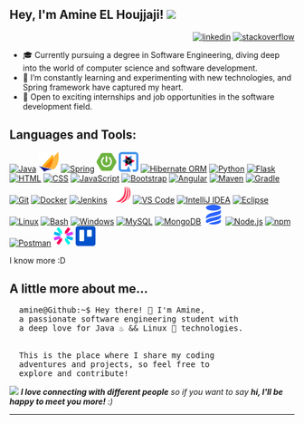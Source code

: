 ## Hey, I'm Amine EL Houjjaji!  <img src="https://media0.giphy.com/media/v1.Y2lkPTc5MGI3NjExNnZ6bGpzbGJjbmV2dzhrM3ljZWtuMG81ajN3Y2xldDd0OWdkemlndCZlcD12MV9pbnRlcm5hbF9naWZfYnlfaWQmY3Q9cw/20O0nOHdehJhIQ5GGN/giphy.webp" width="30">

<div align="right">
  <a href='https://linkedin.com/in/amine-el-houjjaji'><img alt="linkedin" src="https://skillicons.dev/icons?i=linkedin" height='30px'/></a>
  <a href='https://stackoverflow.com/users/23458830/0xamine'><img alt="stackoverflow" src="https://skillicons.dev/icons?i=stackoverflow" height='30px'/></a>
</div>

- 🎓 Currently pursuing a degree in Software Engineering, diving deep into the world of computer science and software development.
- 🌱 I’m constantly learning and experimenting with new technologies, and Spring framework have captured my heart.
- 💼 Open to exciting internships and job opportunities in the software development field.


## Languages and Tools:

<a href="https://www.oracle.com/java/" target="_blank"><img src="https://skillicons.dev/icons?i=java" alt="Java" width="35px" /></a>
<a href="https://jakarta.ee/" target="_blank"><img src="./images/skills/jakarta-ee.svg" alt="Jakarta EE" height="35px" /></a>
<a href="https://spring.io/projects/spring-framework" target="_blank"><img src="https://skillicons.dev/icons?i=spring" alt="Spring" width="35px" /></a>
<a href="https://spring.io/projects/spring-boot" target="_blank"><img src="./images/skills/springboot.svg" alt="Spring Boot" width="35px" /></a>
<a href="https://quarkus.io/" target="_blank"><img src="./images/skills/quarkus.svg" alt="Quarkus" width="35px" /></a>
<a href="https://hibernate.org/" target="_blank"><img src="https://skillicons.dev/icons?i=hibernate" alt="Hibernate ORM" width="35px" /></a>
<a href="https://www.python.org/" target="_blank"><img src="https://skillicons.dev/icons?i=python" alt="Python" width="35px" /></a>
<a href="https://flask.palletsprojects.com/" target="_blank"><img src="https://skillicons.dev/icons?i=flask" alt="Flask" width="35px" /></a>
<a href="https://html.spec.whatwg.org/multipage/" target="_blank"><img src="https://skillicons.dev/icons?i=html" alt="HTML" width="35px" /></a>
<a href="https://www.w3.org/Style/CSS/Overview.en.html/" target="_blank"><img src="https://skillicons.dev/icons?i=css" alt="CSS" width="35px" /></a>
<a href="https://developer.mozilla.org/en-US/docs/Web/JavaScript" target="_blank"><img src="https://skillicons.dev/icons?i=js" alt="JavaScript" width="35px" /></a>
<a href="https://getbootstrap.com/" target="_blank"><img src="https://skillicons.dev/icons?i=bootstrap" alt="Bootstrap" width="35px" /></a>
<a href="https://angular.io/" target="_blank"><img src="https://skillicons.dev/icons?i=angular" alt="Angular" width="35px" /></a>
<a href="https://maven.apache.org/" target="_blank"><img src="https://skillicons.dev/icons?i=maven" alt="Maven" width="35px" /></a>
<a href="https://gradle.org/" target="_blank"><img src="https://skillicons.dev/icons?i=gradle" alt="Gradle" width="35px" /></a>
<a href="https://git-scm.com/" target="_blank"><img src="https://skillicons.dev/icons?i=git" alt="Git" width="35px" /></a>
<a href="https://www.docker.com/" target="_blank"><img src="https://skillicons.dev/icons?i=docker" alt="Docker" width="35px" /></a>
<a href="https://www.jenkins.io/" target="_blank"><img src="https://skillicons.dev/icons?i=jenkins" alt="Jenkins" width="35px" /></a>
<a href="https://www.sonarsource.com/" target="_blank"><img src="./images/skills/sonar.svg" alt="SonarQube" height="35px" /></a>
<a href="https://code.visualstudio.com/" target="_blank"><img src="https://skillicons.dev/icons?i=vscode" alt="VS Code" width="35px" /></a>
<a href="https://www.jetbrains.com/idea/" target="_blank"><img src="https://skillicons.dev/icons?i=idea" alt="IntelliJ IDEA" width="35px" /></a>
<a href="https://www.eclipse.org/" target="_blank"><img src="https://skillicons.dev/icons?i=eclipse" alt="Eclipse" width="35px" /></a>
<a href="https://www.linux.org/" target="_blank"><img src="https://skillicons.dev/icons?i=linux" alt="Linux" width="35px" /></a>
<a href="https://www.gnu.org/software/bash/" target="_blank"><img src="https://skillicons.dev/icons?i=bash" alt="Bash" width="35px" /></a>
<a href="https://www.microsoft.com/windows" target="_blank"><img src="https://skillicons.dev/icons?i=windows" alt="Windows" width="35px" /></a>
<a href="https://www.mysql.com/" target="_blank"><img src="https://skillicons.dev/icons?i=mysql" alt="MySQL" width="35px" /></a>
<a href="https://www.mongodb.com/" target="_blank"><img src="https://skillicons.dev/icons?i=mongodb" alt="MongoDB" width="35px" /></a>
<a href="https://www.liquibase.org/" target="_blank"><img src="./images/skills/liquibase.svg" alt="Liquibase" width="35px" /></a>
<a href="https://nodejs.org/" target="_blank"><img src="https://skillicons.dev/icons?i=nodejs" alt="Node.js" width="35px" /></a>
<a href="https://www.npmjs.com/" target="_blank"><img src="https://skillicons.dev/icons?i=npm" alt="npm" width="35px" /></a>
<a href="https://www.postman.com/" target="_blank"><img src="https://skillicons.dev/icons?i=postman" alt="Postman" width="35px" /></a>
<a href="https://jwt.io/" target="_blank"><img src="./images/skills/jwt.svg" alt="JWT" width="35px" /></a>
<a href="https://trello.com/" target="_blank"><img src="./images/skills/trello.svg" alt="Trello" width="35px" /></a>

<!-- <a href="https://www.phpmyadmin.net/" target="_blank"><img src="https://skillicons.dev/icons?i=php" alt="phpMyAdmin" width="35px" /></a> -->
<!-- <a href="https://www.atlassian.com/software/jira" target="_blank"><img src="https://skillicons.dev/icons?i=jira" alt="Jira" width="35px" /></a> -->
<!-- <a href="https://junit.org/junit5/" target="_blank"><img src="https://skillicons.dev/icons?i=java" alt="JUnit" width="35px" /></a> -->
<!-- <a href="https://site.mockito.org/" target="_blank"><img src="https://skillicons.dev/icons?i=java" alt="Mockito" width="35px" /></a> -->

I know more :D


## A little more about me...


<pre>
  amine@Github:~$ Hey there! 👋 I'm Amine,
  a passionate software engineering student with
  a deep love for Java ♨️ && Linux 🐧 technologies.


  This is the place where I share my coding
  adventures and projects, so feel free to
  explore and contribute!
</pre>



<img src="https://media.giphy.com/media/LnQjpWaON8nhr21vNW/giphy.gif" width="60"> <em><b>I love connecting with different people</b> so if you want to say <b>hi, I'll be happy to meet you more!</b> :)</em>

---